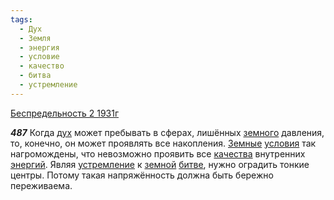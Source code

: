 ```yaml
---
tags:
  - Дух
  - Земля
  - энергия
  - условие
  - качество
  - битва
  - устремление
---
```


[Беспредельность 2 1931г](https://127.0.0.1:4002/agni/1931)

___487___
Когда [дух](../../../tags/#Дух) может пребывать в сферах, лишённых [земного](../../../tags/#Земля) давления, то, конечно, он может проявлять все накопления. [Земные](../../../tags/#Земля) [условия](../../../tags/#условие) так нагромождены, что невозможно проявить все [качества](../../../tags/#качество) внутренних [энергий](../../../tags/#энергия). Являя [устремление](../../../tags/#устремление) к [земной](../../../tags/#Земля) [битве](../../../tags/#битва), нужно оградить тонкие центры. Потому такая напряжённость должна быть бережно переживаема.   

